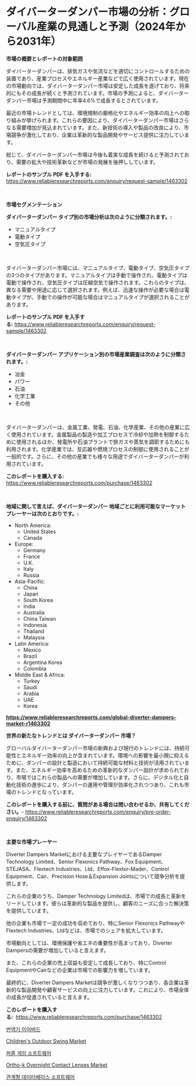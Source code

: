 <p><h1>ダイバーターダンパー市場の分析：グローバル産業の見通しと予測（2024年から2031年）</h1></p><p><strong>市場の概要とレポートの対象範囲</strong></p>
<p><p>ダイバーターダンパーは、排気ガスや気流などを適切にコントロールするための装置であり、産業プロセスやエネルギー産業などで広く使用されています。現在の市場動向では、ダイバーターダンパー市場は安定した成長を遂げており、将来的にもその成長が続くと予測されています。市場の予測によると、ダイバーターダンパー市場は予測期間中に年率4.6%で成長するとされています。</p><p>最近の市場トレンドとしては、環境規制の厳格化やエネルギー効率の向上への取り組みが挙げられます。これらの要因により、ダイバーターダンパー市場はさらなる需要増加が見込まれています。また、新技術の導入や製品の改良により、市場競争が激化しており、企業は革新的な製品開発やサービス提供に注力しています。</p><p>総じて、ダイバーターダンパー市場は今後も着実な成長を続けると予測されており、需要の拡大や技術革新などが市場の発展を後押ししています。</p></p>
<p><strong>レポートのサンプル PDF を入手する:</strong> <a href="https://www.reliableresearchreports.com/enquiry/request-sample/1463302">https://www.reliableresearchreports.com/enquiry/request-sample/1463302</a></p>
<p>&nbsp;</p>
<p><strong>市場セグメンテーション</strong></p>
<p><strong>ダイバーターダンパー タイプ別の市場分析は次のように分類されます。:</strong></p>
<p><ul><li>マニュアルタイプ</li><li>電動タイプ</li><li>空気圧タイプ</li></ul></p>
<p>&nbsp;</p>
<p><p>ダイバーターダンパー市場には、マニュアルタイプ、電動タイプ、空気圧タイプの3つのタイプがあります。マニュアルタイプは手動で操作され、電動タイプは電動で操作され、空気圧タイプは圧縮空気で操作されます。これらのタイプは、異なる需要や用途に応じて選択されます。例えば、迅速な操作が必要な場合は電動タイプが、手動での操作が可能な場合はマニュアルタイプが選択されることがあります。</p></p>
<p><strong>レポートのサンプル PDF を入手する:</strong>&nbsp;<a href="https://www.reliableresearchreports.com/enquiry/request-sample/1463302">https://www.reliableresearchreports.com/enquiry/request-sample/1463302</a></p>
<p>&nbsp;</p>
<p><strong> ダイバーターダンパー アプリケーション別の市場産業調査は次のように分類されます。:</strong></p>
<p><ul><li>冶金</li><li>パワー</li><li>石油</li><li>化学工業</li><li>その他</li></ul></p>
<p>&nbsp;</p>
<p><p>ダイバーターダンパーは、金属工業、発電、石油、化学産業、その他の産業に広く使用されています。金属製品の製造や加工プロセスで冷却や加熱を制御するために使用されるほか、発電所や石油プラントで排ガスや蒸気を調節するためにも利用されます。化学産業では、反応器や燃焼プロセスの制御に使用されることが一般的です。さらに、その他の産業でも様々な用途でダイバーターダンパーが利用されています。</p></p>
<p><strong>このレポートを購入する:</strong>&nbsp; <a href="https://www.reliableresearchreports.com/purchase/1463302">https://www.reliableresearchreports.com/purchase/1463302</a></p>
<p>&nbsp;</p>
<p><strong>地域に関して言えば、ダイバーターダンパー 地域ごとに利用可能なマーケットプレーヤーは次のとおりです。:</strong></p>
<p><ul>
    <li>
        North America:
        <ul>
            <li>United States</li>
            <li>Canada</li>
        </ul>
    </li>
    <li>
        Europe:
        <ul>
            <li>Germany</li>
            <li>France</li>
            <li>U.K.</li>
            <li>Italy</li>
            <li>Russia</li>
        </ul>
    </li>
    <li>
        Asia-Pacific:
        <ul>
            <li>China</li>
            <li>Japan</li>
            <li>South Korea</li>
            <li>India</li>
            <li>Australia</li>
            <li>China Taiwan</li>
            <li>Indonesia</li>
            <li>Thailand</li>
            <li>Malaysia</li>
        </ul>
    </li>
    <li>
        Latin America:
        <ul>
            <li>Mexico</li>
            <li>Brazil</li>
            <li>Argentina Korea</li>
            <li>Colombia</li>
        </ul>
    </li>
    <li>
        Middle East & Africa:
        <ul>
            <li>Turkey</li>
            <li>Saudi</li>
            <li>Arabia</li>
            <li>UAE</li>
            <li>Korea</li>
        </ul>
    </li>
    </ul></p>
<p><strong><a href="https://www.reliableresearchreports.com/global-diverter-dampers-market-r1463302">https://www.reliableresearchreports.com/global-diverter-dampers-market-r1463302</a></strong>&nbsp;</p>
<p><strong>世界の新たなトレンドとは ダイバーターダンパー 市場？</strong></p>
<p><p>グローバルダイバーターダンパー市場の新興および現行のトレンドには、持続可能性とエネルギー効率の向上が含まれています。環境への影響を最小限に抑えるために、ダンパーの設計と製造において持続可能な材料と技術が活用されています。また、エネルギー効率を高めるための革新的なダンパー設計が求められており、市場ではこれらの製品への需要が増加しています。さらに、デジタル化と自動化技術の進歩により、ダンパーの運用や管理が効率化されつつあり、これも市場のトレンドとなっています。</p></p>
<p><strong>このレポートを購入する前に、質問がある場合は問い合わせるか、共有してください。</strong>- <a href="https://www.reliableresearchreports.com/enquiry/pre-order-enquiry/1463302">https://www.reliableresearchreports.com/enquiry/pre-order-enquiry/1463302</a></p>
<p>&nbsp;</p>
<p><strong>主要な市場プレーヤー</strong></p>
<p><p>Diverter Dampers Marketにおける主要なプレイヤーであるDamper Technology Limited、Senior Flexonics Pathway、Fox Equipment、STEJASA、Flextech Industries、Ltd、Effox-Flextor-Mader、Control Equipment、Cair、Precision Hose＆Expansion Jointsについて競争分析を提供します。 </p><p>これらの企業のうち、Damper Technology Limitedは、市場での成長と革新をリードしています。彼らは革新的な製品を提供し、顧客のニーズに合った解決策を提供しています。 </p><p>他の企業も市場で一定の成功を収めており、特にSenior Flexonics PathwayやFlextech Industries、Ltdなどは、市場でのシェアを拡大しています。 </p><p>市場動向としては、環境保護や省エネの重要性が高まっており、Diverter Dampersの需要が増加していると言えます。 </p><p>また、これらの企業の売上収益も安定して成長しており、特にControl EquipmentやCairなどの企業は市場での影響力を増しています。 </p><p>最終的に、Diverter Dampers Marketは競争が激しくなりつつあり、各企業は革新的な製品開発や顧客サービスの向上に注力しています。これにより、市場全体の成長が促進されていると言えます。</p></p>
<p><strong>このレポートを購入する:</strong>&nbsp;&nbsp;<a href="https://www.reliableresearchreports.com/purchase/1463302">https://www.reliableresearchreports.com/purchase/1463302</a></p>
<p><p><a href="https://github.com/sammyUltyylrich9067856/Market-Research-Report-List-1/blob/main/656872828365.md">번역기 이어버드</a></p><p><a href="https://www.linkedin.com/pulse/childrens-outdoor-swing-market-size-reveals-best-marketing-b8r6c?trackingId=ASJLhDdCWI52ibMwyBL%2Fxg%3D%3D">Children's Outdoor Swing Market</a></p><p><a href="https://github.com/Elenrrera7685/Market-Research-Report-List-1/blob/main/989891028364.md">퍼즐 게임 소프트웨어</a></p><p><a href="https://www.linkedin.com/pulse/ortho-k-overnight-contact-lenses-market-analysis-sze-forecasted-uiblc?trackingId=DZvs93gtX84bwVpzea9XPA%3D%3D">Ortho-k Overnight Contact Lenses Market</a></p><p><a href="https://medium.com/@brisamorar2023/%EA%B4%80%EA%B3%84%ED%98%95-%EB%8D%B0%EC%9D%B4%ED%84%B0%EB%B2%A0%EC%9D%B4%EC%8A%A4-%EC%86%8C%ED%94%84%ED%8A%B8%EC%9B%A8%EC%96%B4-%EC%8B%9C%EC%9E%A5-%EC%9D%B8%EC%82%AC%EC%9D%B4%ED%8A%B8-%EC%8B%9C%EC%9E%A5-%EB%8F%99%ED%96%A5-%EC%84%B1%EC%9E%A5-2024%EB%85%84%EB%B6%80%ED%84%B0-2031%EB%85%84%EA%B9%8C%EC%A7%80-%EC%98%88%EC%B8%A1%EB%90%9C-%EA%B2%83-52f8db9b119c">관계형 데이터베이스 소프트웨어</a></p></p>